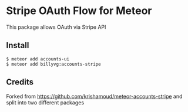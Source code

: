 Stripe OAuth Flow for Meteor
======================
This package allows OAuth via Stripe API


## Install
```
$ meteor add accounts-ui
$ meteor add billyvg:accounts-stripe
```

## Credits
Forked from https://github.com/krishamoud/meteor-accounts-stripe and
split into two different packages
